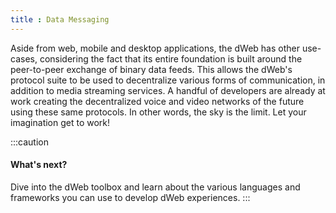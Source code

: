 ```yaml
---
title : Data Messaging
---
```


Aside from web, mobile and desktop applications, the dWeb has other use-cases, considering the fact that its entire foundation is built around the peer-to-peer exchange of binary data feeds. This allows the dWeb's protocol suite to be used to decentralize  various forms of communication, in addition to media streaming services. A handful of developers are already at work creating the decentralized voice and video networks of the future using these same protocols. In other words, the sky is the limit. Let your imagination get to work!

:::caution
#### What's next?
Dive into the dWeb toolbox and learn about the various languages and frameworks you can use to develop dWeb experiences.
:::